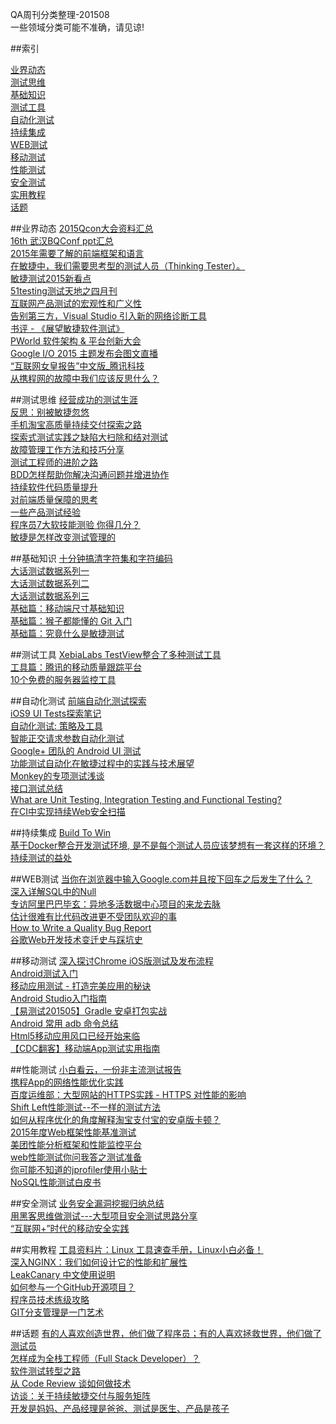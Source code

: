 QA周刊分类整理-201508<br />
一些领域分类可能不准确，请见谅!  


##索引

[业界动态](#NEWS)<br />
[测试思维](#TEST)<br />
[基础知识](#BASIC)<br />
[测试工具](#TESTTOOLS)<br />
[自动化测试](#AUTOTEST)<br />
[持续集成](#CI)<br />
[WEB测试](#WEBTEST)<br />
[移动测试](#MOBILETEST)<br />
[性能测试](#PERFORMANCETEST)<br />
[安全测试](#SECURITYTEST)<br />
[实用教程](#COURSE)<br />
[话题](#TOPICS)<br />

<a name="NEWS"></a>
##业界动态
[2015Qcon大会资料汇总](http://doc.hz.netease.com/pages/viewpage.action?pageId=45191251)  
[16th 武汉BQConf ppt汇总](http://doc.hz.netease.com/pages/viewpage.action?pageId=45203055)   
[2015年需要了解的前端框架和语言](http://www.oschina.net/news/64218/2015-frameworkds-need-to-learn)  
[在敏捷中，我们需要思考型的测试人员（Thinking Tester）。](http://www.infoq.com/cn/news/2015/03/creativity-agile-testing)  
[敏捷测试2015新看点](http://www.infoq.com/cn/news/2015/03/new-developments-agile-testing)  
[51testing测试天地之四月刊](http://download.51testing.com/magazine/51Testing_magazine37.pdf)  
[互联网产品测试的宏观性和广义性](http://doc.hz.netease.com/download/attachments/45198556/%E4%BA%92%E8%81%94%E7%BD%91%E4%BA%A7%E5%93%81%E6%B5%8B%E8%AF%95%E7%9A%84%E5%AE%8F%E8%A7%82%E6%80%A7%E5%92%8C%E5%B9%BF%E4%B9%89%E6%80%A7_15725.pdf)  
[告别第三方，Visual Studio 引入新的网络诊断工具](http://blog.jobbole.com/86787/)  
[书评 - 《展望敏捷软件测试》](http://www.infoq.com/cn/articles/agile-software-testing)  
[PWorld 软件架构 & 平台创新大会](http://pworld.qclub.io/index.html)  
[Google I/O 2015 主题发布会图文直播](http://www.cnbeta.com/articles/397909.htm)  
[“互联网女皇报告”中文版_腾讯科技](http://doc.hz.netease.com/download/attachments/46012706/%E2%80%9C%E4%BA%92%E8%81%94%E7%BD%91%E5%A5%B3%E7%9A%87%E6%8A%A5%E5%91%8A%E2%80%9D%E4%B8%AD%E6%96%87%E7%89%88_%E8%85%BE%E8%AE%AF%E7%A7%91%E6%8A%80.pdf)  
[从携程网的故障中我们应该反思什么？](http://www.infoq.com/cn/news/2015/05/rethink-ctrip-offline)  


<a name="TEST"></a>
##测试思维
[经营成功的测试生涯](http://www.cnblogs.com/skytraveler/p/3546703.html)  
[反思：别被敏捷忽悠](http://www.infoq.com/cn/news/2014/02/agile-rethink)  
[手机淘宝高质量持续交付探索之路](http://www.testwo.com/article/379)  
[探索式测试实践之缺陷大扫除和结对测试](http://blog.sina.com.cn/s/blog_6cf812be01012h6l.html#bsh-161-314253713)  
[故障管理工作方法和技巧分享](http://weibo.com/p/1001603835134481714741)  
[测试工程师的进阶之路](http://www.ltesting.net/ceshi/ceshijishu/rjcsgcsrm/2015/0430/207949.html)  
[BDD怎样帮助你解决沟通问题并增进协作](http://www.infoq.com/cn/news/2015/05/BDD-collaboration)   
[持续软件代码质量提升](http://doc.hz.netease.com/download/attachments/45203055/%E6%8C%81%E7%BB%AD%E7%9A%84%E8%BD%AF%E4%BB%B6%E4%BB%A3%E7%A0%81%E8%B4%A8%E9%87%8F%E6%8F%90%E5%8D%87.pdf)   
[对前端质量保障的思考](http://www.51testing.com/html/36/n-2980636.html)  
[一些产品测试经验](http://www.jianshu.com/p/9f3041818702)  
[程序员7大软技能测验 你得几分？](http://www.codeceo.com/article/programmer-soft-skills-quiz.html)  
[敏捷是怎样改变测试管理的](http://www.infoq.com/cn/articles/agile-changed-test-management?utm_source=tuicool)  

<a name="BASIC"></a>
##基础知识
[十分钟搞清字符集和字符编码](http://cenalulu.github.io/linux/character-encoding/)  
[大话测试数据系列一](http://www.testwo.com/article/383)  
[大话测试数据系列二](http://www.testwo.com/article/384)  
[大话测试数据系列三](http://www.testwo.com/article/384)  
[基础篇：移动端尺寸基础知识](http://colachan.com/post/3435)  
[基础篇：猴子都能懂的 Git 入门](http://backlogtool.com/git-guide/cn/)  
[基础篇：究竟什么是敏捷测试](http://www.testtao.com/article-15694-1.html)  


<a name="TESTTOOLS"></a>
##测试工具
[XebiaLabs TestView整合了多种测试工具](http://www.infoq.com/cn/news/2015/07/xebialabs-testview)  
[工具篇：腾讯的移动质量跟踪平台](http://bugly.qq.com/)  
[10个免费的服务器监控工具](http://blog.jobbole.com/88115/)  
  

<a name="AUTOTEST"></a>
##自动化测试
[前端自动化测试探索 ](http://fex.baidu.com/blog/2015/07/front-end-test/)  
[iOS9 UI Tests探索笔记 ](http://blog.csdn.net/zhao18933/article/details/46621999)  
[自动化测试: 策略及工具 ](http://liguanglei.name/blogs/2014/09/05/automation-test-strategy-and-tools/)  
[智能正交请求参数自动化测试](http://www.infoq.com/cn/articles/orthotropic-requesttestbase)  
[Google+ 团队的 Android UI 测试](http://allenlsy.com/android-ui-tests-in-google-plus-team/)  
[功能测试自动化在敏捷过程中的实践与技术展望](http://doc.hz.netease.com/download/attachments/45191251/%E5%8A%9F%E8%83%BD%E6%B5%8B%E8%AF%95%E8%87%AA%E5%8A%A8%E5%8C%96%E5%9C%A8%E6%95%8F%E6%8D%B7%E8%BF%87%E7%A8%8B%E4%B8%AD%E7%9A%84%E5%AE%9E%E8%B7%B5%E4%B8%8E%E6%8A%80%E6%9C%AF%E5%B1%95%E6%9C%9B.pdf)  
[Monkey的专项测试浅谈](http://www.testwo.com/article/402)  
[接口测试总结](blog.sina.com.cn/s/blog_6e0d94750102vjqf.html)  
[What are Unit Testing, Integration Testing and Functional Testing?](http://codeutopia.net/blog/2015/04/11/what-are-unit-testing-integration-testing-and-functional-testing/)  
[在CI中实现持续Web安全扫描](http://www.infoq.com/cn/articles/WebScan-CI)  



<a name="CI"></a>
##持续集成
[Build To Win ](http://zhuanlan.zhihu.com/goujianzhifa/20003750)  
[基于Docker整合开发测试环境, 是不是每个测试人员应该梦想有一套这样的环境？](http://dockone.io/article/342)    
[持续测试的益处](http://www.infoq.com/cn/news/2015/05/benefits-continuous-testing)  


<a name="WEBTEST"></a>
##WEB测试
[当你在浏览器中输入Google.com并且按下回车之后发生了什么？ ](http://blog.jobbole.com/84870/)  
[深入详解SQL中的Null](http://blog.jobbole.com/85902/)  
[专访阿里巴巴毕玄：异地多活数据中心项目的来龙去脉](http://www.infoq.com/cn/articles/interview-alibaba-bixuan)  
[估计很难有比代码改进更不受团队欢迎的事](http://www.newsmth.net/bbstcon.php?board=SoftEng&gid=88109&start=88109&pno=1)  
[How to Write a Quality Bug Report](http://university.utest.com/writing-quality-bug-reports-and-utest-etiquette/)  
[谷歌Web开发技术变迁史与踩坑史](http://36kr.com/p/533342.html?utm_source=site_search)  


<a name="MOBILETEST"></a>
##移动测试
[深入探讨Chrome iOS版测试及发布流程](http://www.infoq.com/cn/articles/testing-releasing-chrome-ios)  
[Android测试入门](www.sage42.org/2013/11/25/getting-started-with-android-testing/)  
[移动应用测试 - 打造完美应用的秘诀](http://www.infoq.com/cn/articles/mobile-app-testing-the-secret-to-the-perfect-app)  
[Android Studio入门指南](http://blog.csdn.net/wirelessqa/article/details/14222041)  
[【易测试201505】Gradle 安卓打包实战](http://ks.netease.com/blog?id=2050)  
[Android 常用 adb 命令总结](https://testerhome.com/topics/2565)  
[Html5移动应用风口已经开始来临](http://www.cocoachina.com/game/20150629/12306.html)  
[【CDC翻客】移动端App测试实用指南](http://cdc.tencent.com/?p=6545)  


<a name="PERFORMANCETEST"></a>
##性能测试
[小白看云，一份非主流测试报告 ](http://mp.weixin.qq.com/s?__biz=MzA5MjA2MjgyNg==&mid=206406218&idx=1&sn=73269f52333b2a043842ca1972ed5f84&scene=5#rd)  
[携程App的网络性能优化实践](http://www.infoq.com/cn/articles/how-ctrip-improves-app-networking-performance)  
[百度运维部：大型网站的HTTPS实践 - HTTPS 对性能的影响](http://op.baidu.com/2015/04/https-s01a02/)  
[Shift Left性能测试--不一样的测试方法](http://www.uml.org.cn/Test/201410204.asp)  
[如何从程序优化的角度解释淘宝支付宝的安卓版卡顿？](http://www.zhihu.com/question/30033704/answer/46615625)  
[2015年度Web框架性能基准测试](http://www.infoq.com/cn/news/2015/04/web-frameworks-benchmark-2015)  
[美团性能分析框架和性能监控平台](http://www.tuicool.com/articles/UFJvee)  
[web性能测试你问我答之测试准备](http://ks.netease.com/blog?id=2216)  
[你可能不知道的jprofiler使用小贴士](http://ks.netease.com/blog?id=2198)  
[NoSQL性能测试白皮书](http://www.infoq.com/cn/articles/nosql-performance-test)  

<a name="SECURITYTEST"></a>
##安全测试
[业务安全漏洞挖掘归纳总结 ](http://drops.wooyun.org/web/6917)  
[用黑客思维做测试---大型项目安全测试思路分享 ](http://www.taobaotest.com/blogs/2559)  
[“互联网+”时代的移动安全实践](http://www.infoq.com/cn/news/2015/07/mobile-security)  

<a name="COURSE"></a>
##实用教程
[工具资料片：Linux 工具速查手册，Linux小白必备！](http://http//linuxtools-rst.readthedocs.org/zh_CN/latest/base/index.html)  
[深入NGINX：我们如何设计它的性能和扩展性 ](http://www.cnbeta.com/articles/402709.htm)  
[LeakCanary 中文使用说明 ](http://www.liaohuqiu.net/cn/posts/leak-canary-read-me/)  
[如何参与一个GitHub开源项目？ ](http://mp.weixin.qq.com/s?__biz=MjM5MzA0ODkyMA==&mid=200909764&idx=1&sn=5184c6637977a94916508379b194f3e0)  
  [程序员技术练级攻略](http://coolshell.cn/articles/4990.html)  
[GIT分支管理是一门艺术](http://roclinux.cn/?p=2129)  


<a name="TOPICS"></a>
##话题
[有的人喜欢创造世界，他们做了程序员；有的人喜欢拯救世界，他们做了测试员](http://www.zhihu.com/question/20269633)  
[怎样成为全栈工程师（Full Stack Developer）？ ](http://www.zhihu.com/question/22420900)  
[软件测试转型之路](www.infoq.com/cn/articles/transformation-way-software-testing/)  
[从 Code Review 谈如何做技术](www.testwo.com/article/378)  
[访谈：关于持续敏捷交付与服务矩阵](http://www.infoq.com/cn/articles/book-unblock-continuous-agile)    
[开发是妈妈、产品经理是爸爸、测试是医生、产品是孩子](http://www.testwo.com/article/387)  





